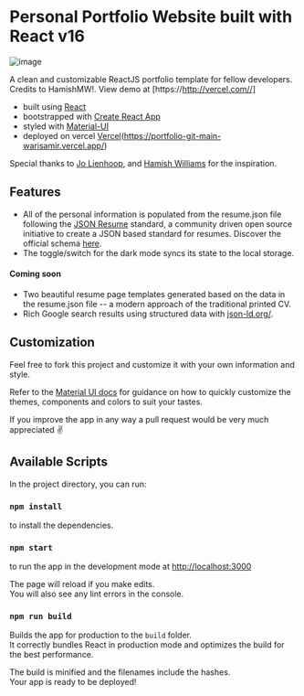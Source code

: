 # Personal Portfolio Website built with React v16
![image](https://github.com/warisamir/Portfolio/assets/77074869/bd93e7b7-1d72-4dee-ba1a-d0bcb47e1be2)

<!-- 
[![Website mctan.dev](https://img.shields.io/website-up-down-green-red/http/shields.io.svg)](https://mctan.dev)
[![GitHub license](https://img.shields.io/github/license/Naereen/StrapDown.js.svg)](https://github.com/taniyow/taniyow-portfolio-react/blob/master/LICENSE)
[![Maintenance](https://img.shields.io/badge/Maintained%3F-yes-green.svg)](https://github.com/taniyow/taniyow-portfolio-react/graphs/commit-activity)
[![PRs Welcome](https://img.shields.io/badge/PRs-welcome-brightgreen.svg?style=flat)](http://makeapullrequest.com)
 -->
A clean and customizable ReactJS portfolio template for fellow developers. Credits to HamishMW!. View demo at [https://http://vercel.com//]

-   built using [React](https://reactjs.org)
-   bootstrapped with [Create React App](https://github.com/facebook/create-react-app)
-   styled with [Material-UI](https://material-ui.com)
-   deployed on vercel [Vercel](https://vercel.com)(https://portfolio-git-main-warisamir.vercel.app/)

Special thanks to [Jo Lienhoop](https://github.com/JoHoop), and [Hamish Williams](https://github.com/HamishMW) for the inspiration.

## Features

-   All of the personal information is populated from the resume.json file following the [JSON Resume](https://jsonresume.org) standard, a community driven open source initiative to create a JSON based standard for resumes. Discover the official schema [here](https://jsonresume.org/schema).
-   The toggle/switch for the dark mode syncs its state to the local storage.

#### Coming soon

-   Two beautiful resume page templates generated based on the data in the resume.json file -- a modern approach of the traditional printed CV.
-   Rich Google search results using structured data with [json-ld.org/](https://json-ld.org).

## Customization

Feel free to fork this project and customize it with your own information and style.

Refer to the [Material UI docs](https://material-ui.com/customization/theming) for guidance on how to quickly customize the themes, components and colors to suit your tastes.

If you improve the app in any way a pull request would be very much appreciated ✌️

## Available Scripts

In the project directory, you can run:

### `npm install`

to install the dependencies.

### `npm start`

to run the app in the development mode at [http://localhost:3000](http://localhost:3000)<br />

The page will reload if you make edits.<br />
You will also see any lint errors in the console.

### `npm run build`

Builds the app for production to the `build` folder.<br />
It correctly bundles React in production mode and optimizes the build for the best performance.

The build is minified and the filenames include the hashes.<br />
Your app is ready to be deployed!
